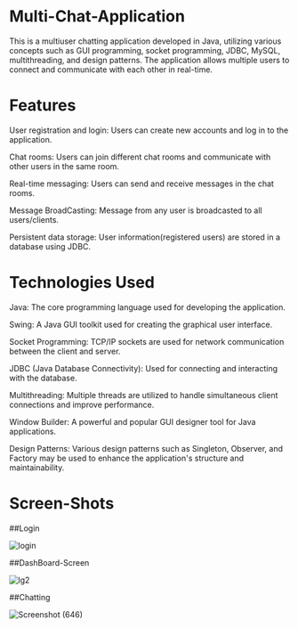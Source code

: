# Multi-Chat-Application

This is a multiuser chatting application developed in Java, utilizing various concepts such as GUI programming, socket programming, JDBC, MySQL, multithreading, and design patterns. The application allows multiple users to connect and communicate with each other in real-time.


# Features
  User registration and login: Users can create new accounts and log in to the application.

  Chat rooms: Users can join different chat rooms and communicate with other users in the same room.

  Real-time messaging: Users can send and receive messages in the chat rooms.

  Message BroadCasting: Message from any user is broadcasted to all users/clients.

  Persistent data storage: User information(registered users) are stored in a database using JDBC.

# Technologies Used
  Java: The core programming language used for developing the application.

  Swing: A Java GUI toolkit used for creating the graphical user interface.

  Socket Programming: TCP/IP sockets are used for network communication between the client and server.

  JDBC (Java Database Connectivity): Used for connecting and interacting with the database.

  Multithreading: Multiple threads are utilized to handle simultaneous client connections and improve performance.

  Window Builder: A powerful and popular GUI designer tool for Java applications.

  Design Patterns: Various design patterns such as Singleton, Observer, and Factory may be used to enhance the application's structure and maintainability.

  # Screen-Shots 
   ##Login
    
      

![login](https://github.com/ashishranjan9585/ChatApplication/assets/107981335/d5e14074-2c2d-4afa-a352-b920d5d0169c)

 ##DashBoard-Screen 
 
![lg2](https://github.com/ashishranjan9585/ChatApplication/assets/107981335/f3690720-9a60-4dd3-b4a8-bfb5ee43d7ee)


 ##Chatting
  
![Screenshot (646)](https://github.com/ashishranjan9585/ChatApplication/assets/107981335/f39788b8-9e18-4b2a-8edb-409f658d3948)
